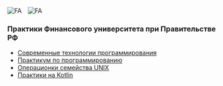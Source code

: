 <img src="https://github.com/whiititi/docs/blob/master/fa.png?raw=true" alt="FA"/> <img src="https://github.com/whiititi/docs/blob/master/logo.jpg?raw=true" alt="FA"/>

### Практики Финансового университета при Правительстве РФ ###

* [Современные технологии программирования](https://github.com/whiititi/FA/tree/master/%D0%A1%D0%BE%D0%B2%D1%80%D0%B5%D0%BC%D0%B5%D0%BD%D0%BD%D1%8B%D0%B5%20%D1%82%D0%B5%D1%85%D0%BD%D0%BE%D0%BB%D0%BE%D0%B3%D0%B8%D0%B8%20%D0%BF%D1%80%D0%BE%D0%B3%D1%80%D0%B0%D0%BC%D0%BC%D0%B8%D1%80%D0%BE%D0%B2%D0%B0%D0%BD%D0%B8%D1%8F)
* [Практикум по программированию](https://github.com/whiititi/FA/tree/master/%D0%9F%D1%80%D0%B0%D0%BA%D1%82%D0%B8%D0%BA%D1%83%D0%BC%20%D0%BF%D0%BE%20%D0%BF%D1%80%D0%BE%D0%B3%D1%80%D0%B0%D0%BC%D0%BC%D0%B8%D1%80%D0%BE%D0%B2%D0%B0%D0%BD%D0%B8%D1%8E)
 * [Операционки семейства UNIX](https://github.com/whiititi/FA/tree/master/%D0%9F%D1%80%D0%B0%D0%BA%D1%82%D0%B8%D0%BA%D0%B0%20%D0%BF%D0%BE%20UNIX)
 * [Практики на Kotlin](https://github.com/whiititi/FA/tree/master/Kotlin/Practic%20One)
